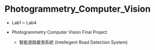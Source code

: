 # Photogrammetry_Computer_Vision
- Lab1 ~ Lab4

- Photogrammetry Computer Vision Final Project
  - 智能道路變測系統 (Intellegent Road Detection System)
